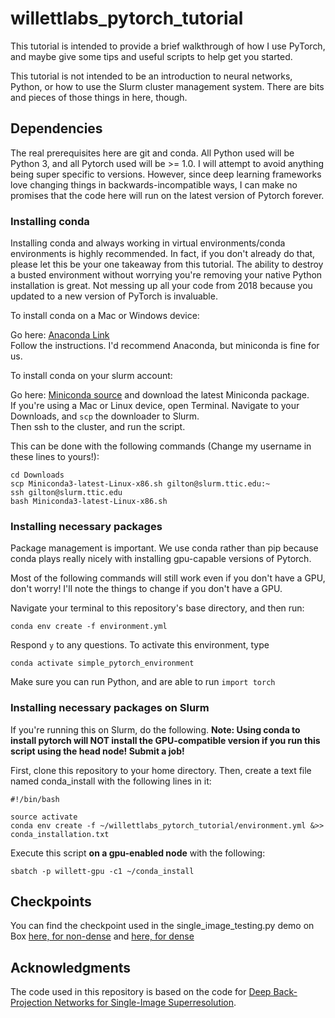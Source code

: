 # willettlabs_pytorch_tutorial

This tutorial is intended to provide a brief walkthrough of how I use PyTorch, and maybe give some tips and
useful scripts to help get you started.

This tutorial is not intended to be an introduction to neural networks, Python, or how to use the Slurm
cluster management system. There are bits and pieces of those things in here, though.

## Dependencies

The real prerequisites here are git and conda. All Python used will be Python 3, and all Pytorch used will be >= 1.0.
I will attempt to avoid anything being super specific to versions. However, since deep learning frameworks love 
changing things in backwards-incompatible ways, I can make no promises that the code here will run on the latest
version of Pytorch forever.

### Installing conda

Installing conda and always working in virtual environments/conda environments is highly recommended.
In fact, if you don't already do that, please let this be your one takeaway from this tutorial. The ability to 
destroy a busted environment without worrying you're removing your native Python installation is great.
Not messing up all your code from 2018 because you updated to a new version of PyTorch is invaluable.

To install conda on a Mac or Windows device:

Go here: [Anaconda Link](https://docs.conda.io/projects/conda/en/latest/user-guide/install/)<br>
Follow the instructions. I'd recommend Anaconda, but miniconda is fine for us.

To install conda on your slurm account:

Go here: [Miniconda source](https://docs.conda.io/en/latest/miniconda.html)
and download the latest Miniconda package.<br>
If you're using a Mac or Linux device, open Terminal. Navigate to your Downloads, and `scp` the downloader to Slurm.<br>
Then ssh to the cluster, and run the script.

This can be done with the following commands (Change my username in these lines to yours!):<br>
    
    cd Downloads
    scp Miniconda3-latest-Linux-x86.sh gilton@slurm.ttic.edu:~
    ssh gilton@slurm.ttic.edu
    bash Miniconda3-latest-Linux-x86.sh



### Installing necessary packages

Package management is important. We use conda rather than pip because conda plays really nicely with installing
gpu-capable versions of Pytorch.

Most of the following commands will still work even if you don't have a GPU, don't worry! I'll note the things
 to change if you don't have a GPU.
 
Navigate your terminal to this repository's base directory, and then run:


    conda env create -f environment.yml

    
Respond ``y`` to any questions. To activate this environment, type


    conda activate simple_pytorch_environment

    
Make sure you can run Python, and are able to run ``import torch``



### Installing necessary packages on Slurm
If you're running this on Slurm, do the following. **Note: Using conda to install pytorch will NOT install the
GPU-compatible version if you run this script using the head node! Submit a job!**

First, clone this repository to your home directory. Then, create a text file named conda_install with the following lines in it:


    #!/bin/bash
    
    source activate  
    conda env create -f ~/willettlabs_pytorch_tutorial/environment.yml &>> conda_installation.txt

    
Execute this script **on a gpu-enabled node** with the following:

    sbatch -p willett-gpu -c1 ~/conda_install
    
    

## Checkpoints
You can find the checkpoint used in the single_image_testing.py demo on Box [here, for non-dense](https://uwmadison.box.com/s/w1jd55bnk13v2s525vsh1bc70z9elvs3)
 and [here, for dense](https://uwmadison.box.com/s/0r7e7bfivjbvwrgkt5ob7t2xrf5j575a)

## Acknowledgments
The code used in this repository is based on the code for [Deep Back-Projection Networks for Single-Image Superresolution](https://github.com/alterzero/DBPN-Pytorch).

